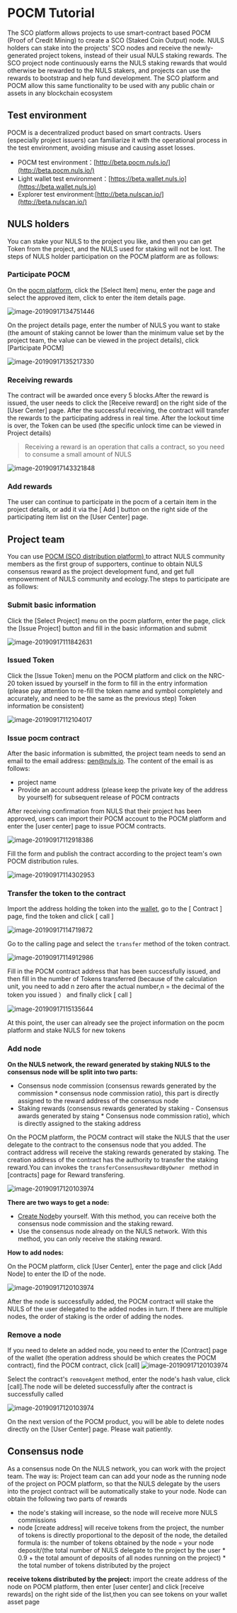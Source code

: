 # POCM Tutorial

The SCO platform allows projects to use smart-contract based POCM (Proof of Credit Mining) to create a SCO (Staked Coin Output) node. NULS holders can stake into the projects' SCO nodes and receive the newly-generated project tokens, instead of their usual NULS staking rewards. The SCO project node continuously earns the NULS staking rewards that would otherwise be rewarded to the NULS stakers, and projects can use the rewards to bootstrap and help fund development. The SCO platform and POCM allow this same functionality to be used with any public chain or assets in any blockchain ecosystem

## Test environment
POCM is a decentralized product based on smart contracts. Users (especially project issuers) can familiarize it with the operational process in the test environment, avoiding misuse and causing asset losses.

- POCM test environment：[http://beta.pocm.nuls.io/](http://beta.pocm.nuls.io/)
- Light wallet test environment：[https://beta.wallet.nuls.io](https://beta.wallet.nuls.io)
- Explorer test environment:[http://beta.nulscan.io/](http://beta.nulscan.io/)

## NULS holders

You can stake your NULS to the project you like, and then you can get Token from the project, and the NULS used for staking will not be lost. The steps of NULS holder participation on the POCM platform are as follows:

### Participate POCM

On the [pocm platform](https://pocm.nuls.io/), click the [Select Item] menu, enter the page and select the approved item, click to enter the item details page.

![image-20190917134751446](./g_pocm/user1.png)

On the project details page, enter the number of NULS you want to stake (the amount of staking cannot be lower than the minimum value set by the project team, the value can be viewed in the project details), click [Participate POCM]

![image-20190917135217330](./g_pocm/user2.png)

### Receiving rewards

The contract will be awarded once every 5 blocks.After the reward is issued, the user needs to click the [Receive reward] on the right side of the [User Center] page. After the successful receiving, the contract will transfer the rewards to the participating address in real time. After the lockout time is over, the Token can be used (the specific unlock time can be viewed in Project details)

> Receiving a reward is an operation that calls a contract, so you need to consume a small amount of NULS

![image-20190917143321848](./g_pocm/user3.png)

### Add rewards

The user can continue to participate in the pocm of a certain item in the project details, or add it via the [ Add ] button on the right side of the participating item list on the [User Center] page.

## Project team

You can use [POCM (SCO distribution platform) ](https://pocm.nuls.io/) to attract NULS community members as the first group of supporters, continue to obtain NULS consensus reward as the project development fund, and get full empowerment of NULS community and ecology.The steps to participate are as follows:

### Submit basic information

Click the [Select Project] menu on the pocm platform, enter the page, click the [Issue Project] button and fill in the basic information and submit

![image-20190917111842631](./g_pocm/project1.png)


### Issued Token

Click the [Issue Token] menu on the POCM platform and click on the NRC-20 token issued by yourself in the form to fill in the entry information (please pay attention to re-fill the token name and symbol completely and accurately, and need to be the same as the previous step) Token information be consistent)

![image-20190917112104017](./g_pocm/project2.png)

### Issue pocm contract
After the basic information is submitted, the project team needs to send an email to the email address: pen@nuls.io. The content of the email is as follows:

- project name
- Provide an account address (please keep the private key of the address by yourself) for subsequent release of POCM contracts

After receiving confirmation from NULS that their project has been approved, users can import their POCM  account to the POCM platform and enter the [user center] page to issue POCM contracts.

![image-20190917112918386](./g_pocm/project3.png)

Fill the form and publish the contract according to the project team's own POCM distribution rules.

![image-20190917114302953](./g_pocm/project4.png)

### Transfer the token to the contract

 Import the address holding the token into the [wallet](https://wallet.nuls.io/), go to the [ Contract ] page, find the token and click [ call ]

![image-20190917114719872](./g_pocm/project5.png)

Go to the calling page and select the `transfer` method of the token contract.

![image-20190917114912986](./g_pocm/project6.png)

Fill in the POCM contract address that has been successfully issued, and then fill in the number of Tokens transferred (because of the calculation unit, you need to add n zero after the actual number,n = the decimal of the token you issued ） and finally click [ call ]

![image-20190917115135644](./g_pocm/project7.png)

At this point, the user can already see the project information on the pocm platform and stake NULS for new tokens

### Add node

**On the NULS network, the reward generated by staking NULS to the consensus node will be split into two parts:**
- Consensus node commission (consensus rewards generated by the commission * consensus node commission ratio), this part is directly assigned to the reward address of the consensus node
- Staking rewards (consensus rewards generated by staking - Consensus awards generated by staing * Consensus node commission ratio), which is directly assigned to the staking address

On the POCM platform, the POCM contract will stake the NULS that the user delegate to the contract to the consensus node that you added. The contract address will receive the staking rewards generated by staking. The creation address of the contract has the authority to transfer the staking reward.You can invokes the `transferConsensusRewardByOwner ` method in [contracts] page for Reward transfering.

![image-20190917120103974](./g_pocm/project.png)

**There are two ways to get a node:**
-  [Create Node](https://docs.nuls.io/zh/Guide/g_pocm.html)by yourself. With this method, you can receive both the consensus node commission and the staking reward.
- Use the consensus node already on the NULS network. With this method, you can only receive the staking reward.

**How to add nodes:**

On the POCM platform, click [User Center], enter the page and click [Add Node] to enter the ID of the node.

![image-20190917120103974](./g_pocm/project8.png)

After the node is successfully added, the POCM contract will stake the NULS of the user delegated to the added nodes in turn. If there are multiple nodes, the order of staking is the order of adding the nodes.

### Remove a node

If you need to delete an added node, you need to enter the [Contract] page of the wallet (the operation address should be which creates the POCM contract), find the POCM contract, click [call]
![image-20190917120103974](./g_pocm/project9.png)

Select the contract's `removeAgent` method, enter the node's hash value, click [call].The node will be deleted successfully after the contract is successfully called

![image-20190917120103974](./g_pocm/project10.png)

On the next version of the POCM product, you will be able to delete nodes directly on the [User Center] page. Please wait patiently.

## Consensus node

As a consensus node On the NULS network, you can work with the project team. The way is: Project team can can add your node as the running node of the project on POCM platform, so that the NULS delegate by the users into the project contract will be automatically stake to your node. Node can obtain the following two parts of rewards

- the node's staking will increase, so the node will receive more NULS commissions
- node [create address] will receive tokens from the project, the number of tokens is directly proportional to the deposit of the node, the detailed formula is: the number of tokens obtained by the node = your node deposit/(the total number of NULS delegate to the project by the user * 0.9 + the total amount of deposits of all nodes running on the project) * the total number of tokens distributed by the project 

**receive tokens distributed by the project:** import the create address of the node on POCM platform, then enter [user center] and click [receive rewards] on the right side of the list,then you can see tokens on your wallet asset page